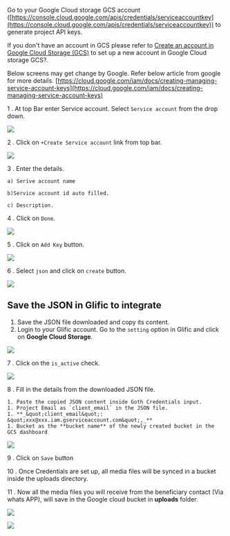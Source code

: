 Go to your Google Cloud storage GCS account ([https://console.cloud.google.com/apis/credentials/serviceaccountkey](https://console.cloud.google.com/apis/credentials/serviceaccountkey)) to generate project API keys.

If you don&#39;t have an account in GCS please refer to [Create an account in Google Cloud Storage (GCS)](https://cloud.google.com/storage/docs/quickstart-console) to set up a new account in Google Cloud storage GCS?.

Below screens may get change by Google. Refer below article from google for more details. [https://cloud.google.com/iam/docs/creating-managing-service-account-keys](https://cloud.google.com/iam/docs/creating-managing-service-account-keys)

1 . At top Bar enter Service account. Select `Service account` from the drop down.

![](https://static.slab.com/prod/uploads/8k89m6if/posts/images/L31976empv2lC3DmiY8TYZtt.png)

2 .  Click on `+Create Service account` link from top bar.

![](https://static.slab.com/prod/uploads/8k89m6if/posts/images/ZJlHGYApGSEhRYbRHjxys6wB.png)

3 . Enter the details.

    a) Serive account name

    b)Service account id auto filled.

    c) Description.

4 . Click on `Done`.

![](https://static.slab.com/prod/uploads/8k89m6if/posts/images/1dX5IUz1CvtFuvOLjawxOSSa.png)



5 . Click on `Add Key` button.

![](https://static.slab.com/prod/uploads/8k89m6if/posts/images/nT0jtqdOXJ2w1mOnQIURmHjx.png)



6 . Select `json` and click on `create` button.

![](https://static.slab.com/prod/uploads/8k89m6if/posts/images/MHU9lLLzjKEDjAUn8DzkeR7j.png)



## Save the JSON in Glific to integrate

1. Save the JSON file downloaded and copy its content.
1. Login to your Glific account. Go to the `setting` option in Glific and click on **Google Cloud Storage**.

![](https://static.slab.com/prod/uploads/8k89m6if/posts/images/9EbxpqrkAndb4Y1FNrX4mTPP.png)





7 . Click on the `is_active` check.

![](https://static.slab.com/prod/uploads/8k89m6if/posts/images/9tYZQreHMqpZAMZLhJZSu4Yt.png)



8 . Fill in the details from the downloaded JSON file.

    1. Paste the copied JSON content inside Goth Credentials input.
    1. Project Email as `client_email` in the JSON file.
    1. **_&quot;client_email&quot;: &quot;xxx@xxx.iam.gserviceaccount.com&quot;,_**  
    1. Bucket as the **bucket name** of the newly created bucket in the GCS dashboard

![](https://static.slab.com/prod/uploads/8k89m6if/posts/images/e1k39164CQpI_tfxPmVY4UVT.png)



9 . Click on `Save` button

10 . Once Credentials are set up, all media files will be synced in a bucket inside the uploads directory.

11 . Now all the media files you will receive from the beneficiary contact (Via whats APP), will save in the Google cloud bucket in **uploads** folder.



![](https://static.slab.com/prod/uploads/8k89m6if/posts/images/VeRoZIxWXfpod7xOJkcGFfXi.png)

![](https://static.slab.com/prod/uploads/8k89m6if/posts/images/my7VMmg44qbcHU6KIENU-LWz.png)
